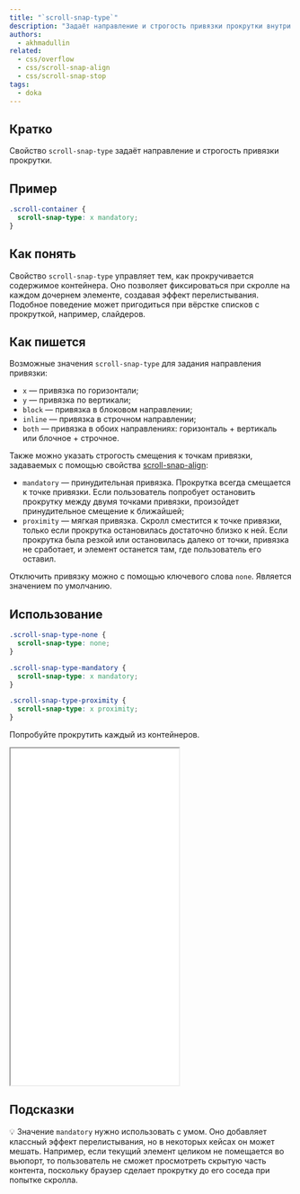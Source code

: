 ```yaml
---
title: "`scroll-snap-type`"
description: "Задаёт направление и строгость привязки прокрутки внутри контейнера."
authors:
  - akhmadullin
related:
  - css/overflow
  - css/scroll-snap-align
  - css/scroll-snap-stop
tags:
  - doka
---
```


## Кратко

Свойство `scroll-snap-type` задаёт направление и строгость привязки прокрутки.

## Пример

```css
.scroll-container {
  scroll-snap-type: x mandatory;
}
```

## Как понять

Свойство `scroll-snap-type` управляет тем, как прокручивается содержимое контейнера. Оно позволяет фиксироваться при скролле на каждом дочернем элементе, создавая эффект перелистывания. Подобное поведение может пригодиться при вёрстке списков с прокруткой, например, слайдеров.

## Как пишется

Возможные значения `scroll-snap-type` для задания направления привязки:

- `x` — привязка по горизонтали;
- `y` — привязка по вертикали;
- `block` — привязка в блоковом направлении;
- `inline` — привязка в строчном направлении;
- `both` — привязка в обоих направлениях: горизонталь + вертикаль или блочное + строчное.

Также можно указать строгость смещения к точкам привязки, задаваемых с помощью свойства [scroll-snap-align](/css/scroll-snap-align/):

- `mandatory` — принудительная привязка. Прокрутка всегда смещается к точке привязки. Если пользователь попробует остановить прокрутку между двумя точками привязки, произойдет принудительное смещение к ближайшей;
- `proximity` — мягкая привязка. Скролл сместится к точке привязки, только если прокрутка остановилась достаточно близко к ней. Если прокрутка была резкой или остановилась далеко от точки, привязка не сработает, и элемент останется там, где пользователь его оставил.

Отключить привязку можно с помощью ключевого слова `none`. Является значением по умолчанию.

## Использование

```css
.scroll-snap-type-none {
  scroll-snap-type: none;
}

.scroll-snap-type-mandatory {
  scroll-snap-type: x mandatory;
}

.scroll-snap-type-proximity {
  scroll-snap-type: x proximity;
}
```

Попробуйте прокрутить каждый из контейнеров.

<iframe title="Варианты значений" src="demos/mandatory-proximity/" height="600"></iframe>

## Подсказки

💡 Значение `mandatory` нужно использовать с умом. Оно добавляет классный эффект перелистывания, но в некоторых кейсах он может мешать. Например, если текущий элемент целиком не помещается во вьюпорт, то пользователь не сможет просмотреть скрытую часть контента, поскольку браузер сделает прокрутку до его соседа при попытке скролла.
